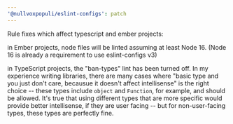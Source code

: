 ```yaml
---
'@nullvoxpopuli/eslint-configs': patch
---
```


Rule fixes which affect typescript and ember projects:

in Ember projects, node files will be linted assuming at least Node 16.
(Node 16 is already a requirement to use eslint-configs v3)

in TypeScript projects, the "ban-types" lint has been turned off.
In my experience writing libraries, there are many cases where
"basic type and you just don't care, becausue it doesn't affect intellisense"
is the right choice -- these types include `object` and `Function`,
for example, and should be allowed.
It's true that using different types that are more specific would provide better intellisense,
if they are user facing -- but for non-user-facing types, these types are perfectly fine.
